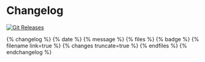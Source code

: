 # Changelog

[![Git Releases](https://img.shields.io/github/release/mojaloop/mojaloop-specification.svg?style=flat)](https://github.com/mojaloop/specification/releases)

{% changelog %}
    {% date %}
    {% message %}
    {% files %}
        {% badge %}
        {% filename link=true %}
        {% changes truncate=true %}
    {% endfiles %}
{% endchangelog %}
